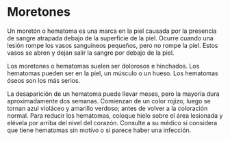 Moretones
=========


Un moretón o hematoma es una marca en la piel causada por la presencia de sangre atrapada debajo de la superficie de la piel. Ocurre cuando una lesión rompe los vasos sanguíneos pequeños, pero no rompe la piel. Estos vasos se abren y dejan salir la sangre por debajo de la piel. 


Los moretones o hematomas suelen ser dolorosos e hinchados. Los hematomas pueden ser en la piel, un músculo o un hueso. Los hematomas óseos son los más serios.


La desaparición de un hematoma puede llevar meses, pero la mayoría dura aproximadamente dos semanas. Comienzan de un color rojizo, luego se tornan azul violáceo y amarillo verdoso; antes de volver a la coloración normal. Para reducir los hematomas, coloque hielo sobre el área lesionada y elévela por arriba del nivel del corazón. Consulte a su médico si considera que tiene hematomas sin motivo o si parece haber una infección.


